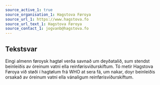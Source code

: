 ```yaml
---
source_active_1: true
source_organisation_1: Hagstova Føroya
source_url_1: https://www.hagstova.fo
source_url_text_1: Hagstova Føroya
source_contact_1: jogvanb@hagstova.fo
---
```

## Tekstsvar  
Eingi almenn føroysk hagtøl verða savnað um deyðatalið, sum stendst beinleiðis av óreinum vatni ella reinførisviðurskiftum. Tó metir Hagstova Føroya við støði í hagtølum frá WHO at sera fá, um nakar, doyr beinleiðis orsakað av óreinum vatni ella vánaligum reinførisviðurskiftum.
